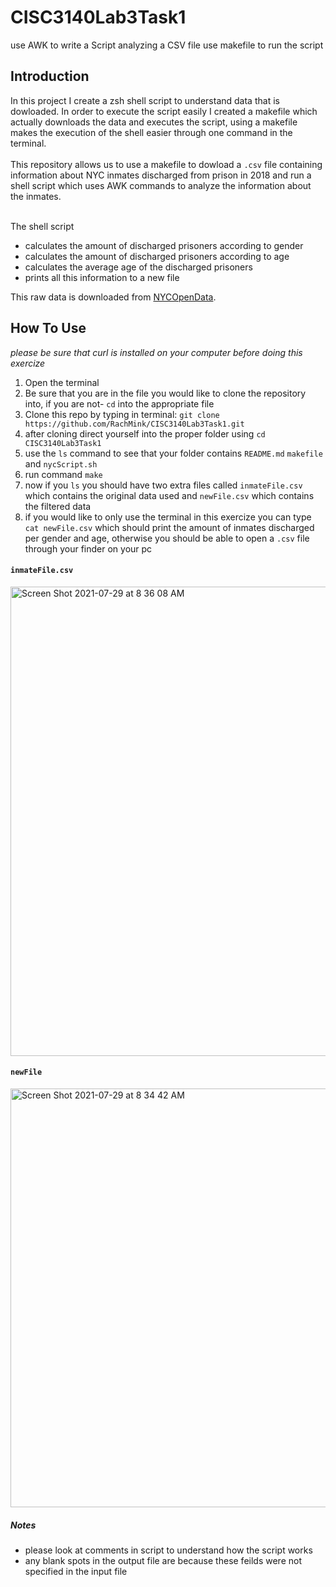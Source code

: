 # CISC3140Lab3Task1
use AWK to write a Script analyzing a CSV file
use makefile to run the script

## Introduction

In this project I create a zsh shell script to understand data that is dowloaded. In order to execute the script easily I created a makefile which actually downloads the data and executes the script, using a makefile makes the execution of the shell easier through one command in the terminal.<br></br>
This repository allows us to use a makefile to dowload a `.csv` file containing information about NYC inmates discharged from prison in 2018 and run a shell script which uses AWK commands to analyze the information about the inmates. <br></br>

The shell script 
- calculates the amount of discharged prisoners according to gender 
- calculates the amount of discharged prisoners according to age
- calculates the average age of the discharged prisoners
- prints all this information to a new file  

This raw data is downloaded from [NYCOpenData](https://data.cityofnewyork.us/Public-Safety/Inmate-Discharges/94ri-3ium). 

## How To Use
*please be sure that curl is installed on your computer before doing this exercize*

1. Open the terminal
2. Be sure that you are in the file you would like to clone the repository into, if you are not- `cd` into the appropriate file
3. Clone this repo by typing in terminal: `git clone https://github.com/RachMink/CISC3140Lab3Task1.git`
4. after cloning direct yourself into the proper folder using `cd CISC3140Lab3Task1`
5. use the `ls` command to see that your folder contains `README.md` `makefile` and `nycScript.sh`  
6. run command `make`
7. now if you `ls` you should have two extra files called `inmateFile.csv` which contains the original data used and `newFile.csv` which contains the filtered data
8. if you would like to only use the terminal in this exercize you can type `cat newFile.csv` which should print the amount of inmates discharged per gender and age, otherwise you should be able to open a `.csv` file through your finder on your pc 

#### `inmateFile.csv`
<img width="751" alt="Screen Shot 2021-07-29 at 8 36 08 AM" src="https://user-images.githubusercontent.com/82296790/127492740-ebcbb8c4-d03f-43ba-b25f-eb0b8faac348.png">

#### `newFile`
<img width="670" alt="Screen Shot 2021-07-29 at 8 34 42 AM" src="https://user-images.githubusercontent.com/82296790/127492544-d19a0bfc-5e88-45c0-99bb-03b96c888f97.png">

##### Notes
- please look at comments in script to understand how the script works
- any blank spots in the output file are because these feilds were not specified in the input file
